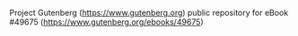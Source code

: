 Project Gutenberg (https://www.gutenberg.org) public repository for eBook #49675 (https://www.gutenberg.org/ebooks/49675)
